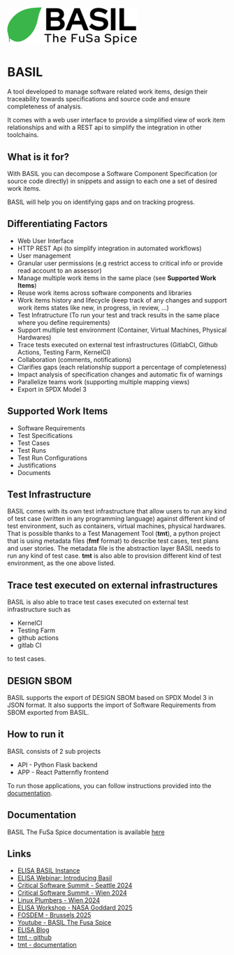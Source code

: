 # <img src="app/src/app/bgimages/basil_black.svg" alt= "BASIL | The FuSa Spice" height="85">

# BASIL

A tool developed to manage software related work items, design their traceability towards specifications and source code and ensure completeness of analysis.

It comes with a web user interface to provide a simplified view of work item relationships and with a REST api to simplify the integration in other toolchains.

## What is it for?

With BASIL you can decompose a Software Component Specification (or source code directly) in snippets and assign to each one a set of desired work items.

BASIL will help you on identifying gaps and on tracking progress.

## Differentiating Factors

- Web User Interface
- HTTP REST Api (to simplify integration in automated workflows)
- User management
- Granular user permissions (e.g restrict access to critical info or provide read account to an assessor)
- Manage multiple work items in the same place (see **Supported Work Items**)
- Reuse work items across software components and libraries
- Work items history and lifecycle (keep track of any changes and support work items states like new, in progress, in review, ...)
- Test Infratructure (To run your test and track results in the same place where you define requirements)
- Support multiple test environment (Container, Virtual Machines, Physical Hardwares)
- Trace tests executed on external test infrastructures (GitlabCI, Github Actions, Testing Farm, KernelCI)
- Collaboration (comments, notifications)
- Clarifies gaps (each relationship support a percentage of completeness)
- Impact analysis of specification changes and automatic fix of warnings
- Parallelize teams work (supporting multiple mapping views)
- Export in SPDX Model 3

## Supported Work Items

- Software Requirements
- Test Specifications
- Test Cases
- Test Runs
- Test Run Configurations
- Justifications
- Documents

## Test Infrastructure

BASIL comes with its own test infrastructure that allow users to run any kind of test case (written in any programming language)
against different kind of test environment, such as containers, virtual machines, physical hardwares.
That is possible thanks to a Test Management Tool (**tmt**), a python project that is using metadata files (**fmf** format) to describe test cases, test plans and user stories.
The metadata file is the abstraction layer BASIL needs to run any kind of test case.
**tmt** is also able to provision different kind of test environment, as the one above listed.

## Trace test executed on external infrastructures

BASIL is also able to trace test cases executed on external test infrastructure such as

- KernelCI
- Testing Farm
- github actions
- gitlab CI

to test cases.

## DESIGN SBOM

BASIL supports the export of DESIGN SBOM based on SPDX Model 3 in JSON format.
It also supports the import of Software Requirements from SBOM exported from BASIL.

## How to run it

BASIL consists of 2 sub projects

- API - Python Flask backend
- APP - React Patternfly frontend

To run those applications, you can follow instructions provided into the [documentation](https://basil-the-fusa-spice.readthedocs.io/en/latest/how_to_run_it.html).

## Documentation

BASIL The FuSa Spice documentation is available [here](https://basil-the-fusa-spice.readthedocs.io/)

## Links

- [ELISA BASIL Instance](http://elisa-builder-00.iol.unh.edu:9056/)
- [ELISA Webinar: Introducing Basil](https://elisa.tech/blog/2023/10/04/introducing-basil-video/)
- [Critical Software Summit - Seattle 2024](https://www.youtube.com/watch?v=1xmcpco14nE)
- [Critical Software Summit - Wien 2024](https://www.youtube.com/watch?v=dTXGpzM6eYw&pp=ygUVc3VtbWl0IHNvZnR3YXJlIGJhc2ls)
- [Linux Plumbers - Wien 2024](https://www.youtube.com/watch?v=3QuEXTafxT0&pp=ygUZbGludXggcGx1bWJlcnMgMjAyNCBiYXNpbA%3D%3D)
- [ELISA Workshop - NASA Goddard 2025](https://directory.elisa.tech/workshops/index.html#december-2024-maryland)
- [FOSDEM - Brussels 2025](https://fosdem.org/2025/schedule/event/fosdem-2025-4798-basil-an-open-source-tool-that-supports-requirements-traceability-with-design-sbom/)
- [Youtube - BASIL The Fusa Spice](https://www.youtube.com/@basil-the-fusa-spice/videos)
- [ELISA Blog](https://elisa.tech/blog/)
- [tmt - github](https://github.com/teemtee/tmt)
- [tmt - documentation](https://tmt.readthedocs.io/en/stable/)
